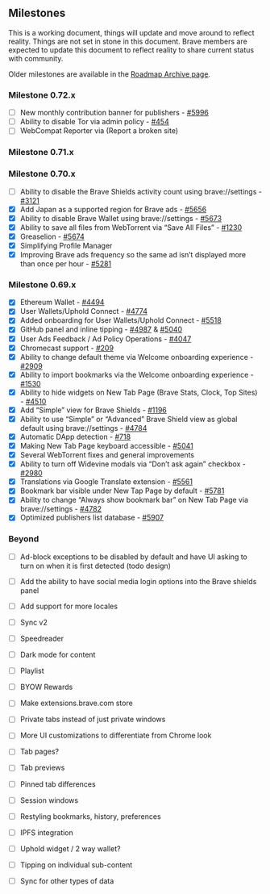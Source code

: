 ## Milestones

This is a working document, things will update and move around to reflect reality. 
Things are not set in stone in this document.  Brave members are expected to update this document to reflect reality to share current status with community.

Older milestones are available in the [Roadmap Archive page](https://github.com/brave/brave-browser/wiki/Roadmap-Archive).

### Milestone 0.72.x

- [ ] New monthly contribution banner for publishers - [#5996](https://github.com/brave/brave-browser/issues/5996)
- [ ] Ability to disable Tor via admin policy - [#454](https://github.com/brave/brave-browser/issues/454)
- [ ] WebCompat Reporter via (Report a broken site)

### Milestone 0.71.x

### Milestone 0.70.x

- [ ] Ability to disable the Brave Shields activity count using brave://settings - [#3121](https://github.com/brave/brave-browser/issues/3121)
- [x] Add Japan as a supported region for Brave ads - [#5656](https://github.com/brave/brave-browser/issues/5656)
- [x] Ability to disable Brave Wallet using brave://settings  - [#5673](https://github.com/brave/brave-browser/issues/5673)
- [x] Ability to save all files from WebTorrent via “Save All Files” - [#1230](https://github.com/brave/brave-browser/issues/1230)
- [x] Greaselion - [#5674](https://github.com/brave/brave-browser/issues/5674)
- [x] Simplifying Profile Manager
- [x] Improving Brave ads frequency so the same ad isn’t displayed more than once per hour - [#5281](https://github.com/brave/brave-browser/issues/5281)

### Milestone 0.69.x

- [x] Ethereum Wallet - [#4494](https://github.com/brave/brave-browser/issues/4494)
- [x] User Wallets/Uphold Connect - [#4774](https://github.com/brave/brave-browser/issues/4774)
- [x] Added onboarding for User Wallets/Uphold Connect - [#5518](https://github.com/brave/brave-browser/issues/5518)
- [x] GitHub panel and inline tipping - [#4987](https://github.com/brave/brave-browser/issues/4987) & [#5040](https://github.com/brave/brave-browser/issues/5040)
- [x] User Ads Feedback / Ad Policy Operations - [#4047](https://github.com/brave/brave-browser/issues/4047)
- [x] Chromecast support - [#209](https://github.com/brave/brave-browser/issues/209)
- [x] Ability to change default theme via Welcome onboarding experience - [#2909](https://github.com/brave/brave-core/pull/2909)
- [x] Ability to import bookmarks via the Welcome onboarding experience - [#1530](https://github.com/brave/brave-browser/issues/1530)
- [x] Ability to hide widgets on New Tab Page (Brave Stats, Clock, Top Sites) - [#4510](https://github.com/brave/brave-browser/issues/4510)
- [x] Add “Simple” view for Brave Shields - [#1196](https://github.com/brave/brave-browser/issues/1196)
- [x] Ability to use “Simple” or “Advanced” Brave Shield view as global default using brave://settings - [#4784](https://github.com/brave/brave-browser/issues/4784)
- [x] Automatic DApp detection - [#718](https://github.com/brave/brave-browser/issues/718)
- [x] Making New Tab Page keyboard accessible - [#5041](https://github.com/brave/brave-browser/issues/5041)
- [x] Several WebTorrent fixes and general improvements
- [x] Ability to turn off Widevine modals via “Don’t ask again” checkbox - [#2980](https://github.com/brave/brave-core/pull/2980)
- [x] Translations via Google Translate extension - [#5561](https://github.com/brave/brave-browser/issues/5561)
- [x] Bookmark bar visible under New Tap Page by default - [#5781](https://github.com/brave/brave-browser/issues/5781)
- [x] Ability to change “Always show bookmark bar” on New Tab Page via brave://settings - [#4782](https://github.com/brave/brave-browser/issues/4782)
- [x] Optimized publishers list database - [#5907](https://github.com/brave/brave-browser/issues/5907)

### Beyond

- [ ] Ad-block exceptions to be disabled by default and have UI asking to turn on when it is first detected (todo design)
- [ ] Add the ability to have social media login options into the Brave shields panel
- [ ] Add support for more locales
- [ ] Sync v2
- [ ] Speedreader
- [ ] Dark mode for content
- [ ] Playlist
- [ ] BYOW Rewards
- [ ] Make extensions.brave.com store
- [ ] Private tabs instead of just private windows
- [ ] More UI customizations to differentiate from Chrome look
- [ ] Tab pages?
- [ ] Tab previews
- [ ] Pinned tab differences
- [ ] Session windows
- [ ] Restyling bookmarks, history, preferences
- [ ] IPFS integration
- [ ] Uphold widget / 2 way wallet?
- [ ] Tipping on individual sub-content
- [ ] Sync for other types of data

